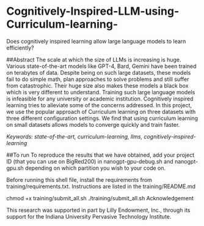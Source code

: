 # Cognitively-Inspired-LLM-using-Curriculum-learning-
Does cognitively inspired learning allow large language models to learn efficiently?

##Abstract
The scale at which the size of LLMs is increasing is huge. Various state-of-the-art models like GPT-4, Bard, Gemini have been trained on terabytes of data. Despite being on such large datasets, these models fail to do simple math, plan approaches to solve problems and still suffer from catastrophic. Their huge size also makes these models a black box which is very different to understand. Training such large language models is infeasible for any university or academic institution. Cognitively inspired learning tries to alleviate some of the concerns addressed. In this project, we use the popular approach of Curriculum learning on three datasets with three different configuration settings. We find that using curriculum learning on small datasets allows models to converge quickly and train faster.

*Keywords: state-of-the-art, curriculum-learning, llms, cognitively-inspired-learning*

##To run
To reproduce the results that we have obtained, add your project ID (that you can use on BigRed200) in nanogpt-gpu-debug.sh and nanogpt-gpu.sh depending on which partition you wish to your code on.

Before running this shell file, install the requirements from training/requirements.txt. Instructions are listed in the training/README.md

chmod +x training/submit_all.sh
./training/submit_all.sh
Acknowledgement

This research was supported in part by Lilly Endowment, Inc., through its support for the Indiana University Pervasive Technology Institute.
